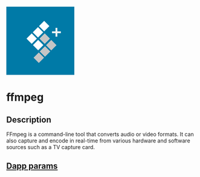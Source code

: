 ![dapp logo](./logo.png)

# ffmpeg
## Description
FFmpeg is a command-line tool that converts audio or video formats. It can also capture and encode in real-time from various hardware and software sources such as a TV capture card.

## [Dapp params](./iexec.js)
